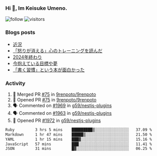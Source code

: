 ### Hi 👋, Im Keisuke Umeno.

<!--
**9renpoto/9renpoto** is a ✨ _special_ ✨ repository because its `README.md` (this file) appears on your GitHub profile.

Here are some ideas to get you started:

- 🔭 I’m currently working on ...
- 🌱 I’m currently learning ...
- 👯 I’m looking to collaborate on ...
- 🤔 I’m looking for help with ...
- 💬 Ask me about ...
- 📫 How to reach me: ...
- 😄 Pronouns: ...
- ⚡ Fun fact: ...
-->

![follow](https://img.shields.io/github/followers/9renpoto?label=Follow&style=social)
![visitors](https://komarev.com/ghpvc/?username=9renpoto&label=Profile%20views&color=0e75b6&style=flat)

### Blogs posts

<!-- BLOG-POST-LIST:START -->
- [近況](https://9renpoto.win/entry/2025/04/05/current_status)
- [「怒りが消える」心のトレーニングを読んだ](https://9renpoto.win/entry/2025/02/01/anger-management)
- [2024年終わり](https://9renpoto.win/entry/2024/12/31/2024-end)
- [今抱えている目標や夢](https://9renpoto.win/entry/2024/12/02/objective)
- [「書く習慣」という本が面白かった](https://9renpoto.win/entry/2024/11/11/leave_a_feeling_sad)
<!-- BLOG-POST-LIST:END -->

### Activity

<!--START_SECTION:activity-->
1. 🎉 Merged PR [#75](https://github.com/9renpoto/9renpoto/pull/75) in [9renpoto/9renpoto](https://github.com/9renpoto/9renpoto)
2. 💪 Opened PR [#75](https://github.com/9renpoto/9renpoto/pull/75) in [9renpoto/9renpoto](https://github.com/9renpoto/9renpoto)
3. 🗣 Commented on [#1969](https://github.com/g59/nestjs-plugins/pull/1969#issuecomment-3216251966) in [g59/nestjs-plugins](https://github.com/g59/nestjs-plugins)
4. 🗣 Commented on [#1963](https://github.com/g59/nestjs-plugins/pull/1963#issuecomment-3216248731) in [g59/nestjs-plugins](https://github.com/g59/nestjs-plugins)
5. 💪 Opened PR [#1972](https://github.com/g59/nestjs-plugins/pull/1972) in [g59/nestjs-plugins](https://github.com/g59/nestjs-plugins)
<!--END_SECTION:activity-->

<!--START_SECTION:waka-->

```txt
Ruby         3 hrs 5 mins    █████████▒░░░░░░░░░░░░░░░   37.09 %
Markdown     1 hr 47 mins    █████▒░░░░░░░░░░░░░░░░░░░   21.50 %
YAML         1 hr 15 mins    ███▓░░░░░░░░░░░░░░░░░░░░░   15.16 %
JavaScript   57 mins         ███░░░░░░░░░░░░░░░░░░░░░░   11.41 %
JSON         31 mins         █▓░░░░░░░░░░░░░░░░░░░░░░░   06.25 %
```

<!--END_SECTION:waka-->
